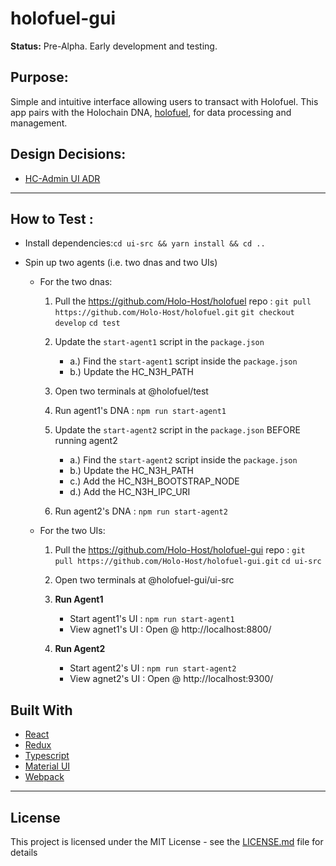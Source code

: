 # holofuel-gui

**Status:** Pre-Alpha. Early development and testing.

## Purpose:
Simple and intuitive interface allowing users to transact with Holofuel.  This app pairs with the Holochain DNA, [holofuel](https://github.com/Holo-Host/holofuel), for data processing and management.

## Design Decisions:
* [HC-Admin UI ADR](https://hackmd.io/t7Y0H5eNQtycrsNyVRe3Ww?both)

---

## How to Test :
- Install dependencies:`cd ui-src && yarn install && cd ..`
  
- Spin up two agents (i.e. two dnas and two UIs)

  - For the two dnas: 
      1. Pull the https://github.com/Holo-Host/holofuel repo : 
          `git pull https://github.com/Holo-Host/holofuel.git`
          `git checkout develop`
          `cd test`
          
      2. Update the `start-agent1` script in the `package.json`
            - a.) Find the `start-agent1` script inside the `package.json`
            - b.) Update the HC_N3H_PATH
            
      3. Open two terminals at @holofuel/test
      
      4. Run agent1's DNA : `npm run start-agent1`
      
      5. Update the `start-agent2` script in the `package.json` BEFORE running agent2
            - a.) Find the `start-agent2` script inside the `package.json`
            - b.) Update the HC_N3H_PATH
            - c.) Add the HC_N3H_BOOTSTRAP_NODE
            - d.) Add the HC_N3H_IPC_URI
        
      6. Run agent2's DNA : `npm run start-agent2`
    
    
   - For the two UIs: 
      1. Pull the https://github.com/Holo-Host/holofuel-gui repo : 
          `git pull https://github.com/Holo-Host/holofuel-gui.git`
          `cd ui-src`
          
      2. Open two terminals at @holofuel-gui/ui-src
      
      3. **Run Agent1** 
            - Start agent1's UI : `npm run start-agent1`
            - View agnet1's UI : Open @ http://localhost:8800/
          
      4. **Run Agent2**  
          - Start agent2's UI : `npm run start-agent2`
          - View agnet2's UI : Open @ http://localhost:9300/ 

## Built With
* [React](https://reactjs.org/)
* [Redux](https://redux.js.org/)
* [Typescript](https://www.typescriptlang.org/)
* [Material UI](https://material-ui.com/)
* [Webpack](https://webpack.js.org/)

---
## License
This project is licensed under the MIT License - see the [LICENSE.md](LICENSE.md) file for details
